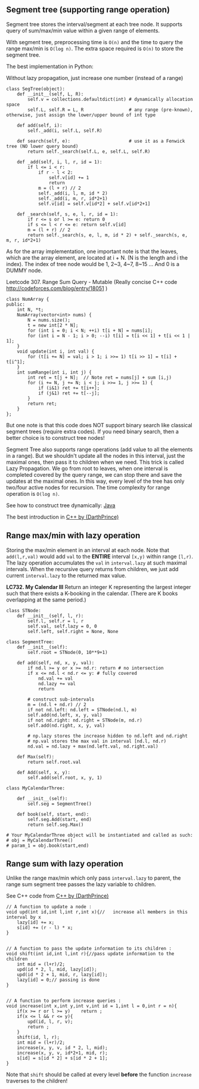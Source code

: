 ## Segment tree (supporting range operation)
Segment tree stores the interval/segment at each tree node. It supports query of sum/max/min value within a given range of elements.

With segment tree, preprocessing time is `O(n)` and the time to query the range max/min is `O(log n)`. The extra space required is `O(n)` to store the segment tree.

The best implementation in Python:

Without lazy propagation, just increase one number (instead of a range)
```
class SegTree(object):
    def __init__(self, L, R):
        self.v = collections.defaultdict(int) # dynamically allocation space
        self.L, self.R = L, R                 # any range (pre-known), otherwise, just assign the lower/upper bound of int type
        
    def add(self, i):
        self._add(i, self.L, self.R)
    
    def search(self, e):                      # use it as a Fenwick tree (NO lower query bound)
        return self._search(self.L, e, self.L, self.R)
    
    def _add(self, i, l, r, id = 1):
        if l <= i < r:
            if r - l < 2:
                self.v[id] += 1
                return
            m = (l + r) // 2
            self._add(i, l, m, id * 2)
            self._add(i, m, r, id*2+1)
            self.v[id] = self.v[id*2] + self.v[id*2+1]
            
    def _search(self, s, e, l, r, id = 1):
        if r <= s or l >= e: return 0
        if s <= l < r <= e: return self.v[id]
        m = (l + r) // 2
        return self._search(s, e, l, m, id * 2) + self._search(s, e, m, r, id*2+1)
```

As for the array implementation, one important note is that the leaves, which are the array element, are located at i + N. (N is the length and i the index). The index of tree node would be 1, 2\~3, 4\~7, 8\~15 ...
And 0 is a DUMMY node.

Leetcode 307. Range Sum Query - Mutable (Really concise C++ code <http://codeforces.com/blog/entry/18051>
)
```
class NumArray {
public:
    int N, *t;
    NumArray(vector<int> nums) {
        N = nums.size();
        t = new int[2 * N];
        for (int i = 0; i < N; ++i) t[i + N] = nums[i];
        for (int i = N - 1; i > 0; --i) t[i] = t[i << 1] + t[i << 1 | 1];
    }
    void update(int i, int val) {
        for (t[i += N] = val; i > 1; i >>= 1) t[i >> 1] = t[i] + t[i^1];
    }
    int sumRange(int i, int j) {
        int ret = t[j + N];  // Note ret = nums[j] + sum [i,j)
        for (i += N, j += N; i < j; i >>= 1, j >>= 1) {
            if (i&1) ret += t[i++];
            if (j&1) ret += t[--j];
        }
        return ret;
    }
};
```

But one note is that this code does NOT support binary search like classical segment trees (require extra codes). If you need binary search, then a better choice is to construct tree nodes!

Segment Tree also supports range operations (add value to all the elements in a range). But we shouldn't update all the nodes in this interval, just the maximal ones, then pass it to children when we need. This trick is called Lazy Propagation. We go from root to leaves, when one interval is completed covered by the query range, we can stop there and save the updates at the maximal ones. In this way, every level of the tree has only two/four active nodes for recursion. The time complexity for range operation is `O(log n)`.

See how to construct tree dynamically: [Java](https://leetcode.com/problems/my-calendar-iii/discuss/109568/Java-Solution-O(n-log(len))-beats-100-Segment-Tree)

The best introduction in [C++ by (DarthPrince)](http://codeforces.com/blog/entry/15729)

## Range max/min with lazy operation

Storing the max/min element in an interval at each node. Note that `add(l,r,val)` would add `val` to the **ENTIRE** interval `[x,y)` within range `[l,r)`. The lazy operation accumulates the `val` in `interval.lazy` at such maximal intervals. When the recursive query returns from children, we just add current `interval.lazy` to the returned max value.

**LC732. My Calendar III** 
Return an integer K representing the largest integer such that there exists a K-booking in the calendar. (There are K books overlapping at the same period.)

```
class STNode:
    def __init__(self, l, r):
        self.l, self.r = l, r
        self.val, self.lazy = 0, 0
        self.left, self.right = None, None
        
class SegmentTree:
    def __init__(self):
        self.root = STNode(0, 10**9+1)
    
    def add(self, nd, x, y, val):
        if nd.l >= y or x >= nd.r: return # no intersection
        if x <= nd.l < nd.r <= y: # fully covered
            nd.val += val
            nd.lazy += val
            return
        
        # construct sub-intervals
        m = (nd.l + nd.r) // 2
        if not nd.left: nd.left = STNode(nd.l, m)
        self.add(nd.left, x, y, val)
        if not nd.right: nd.right = STNode(m, nd.r)
        self.add(nd.right, x, y, val)
        
        # np.lazy stores the increase hidden to nd.left and nd.right
        # np.val stores the max val in interval [nd.l, nd.r)
        nd.val = nd.lazy + max(nd.left.val, nd.right.val)
            
    def Max(self):
        return self.root.val
    
    def Add(self, x, y):
        self.add(self.root, x, y, 1)
        
class MyCalendarThree:

    def __init__(self):
        self.seg = SegmentTree()

    def book(self, start, end):
        self.seg.Add(start, end)
        return self.seg.Max()

# Your MyCalendarThree object will be instantiated and called as such:
# obj = MyCalendarThree()
# param_1 = obj.book(start,end)
```

## Range sum with lazy operation

Unlike the range max/min which only pass `interval.lazy` to parent, the range sum segment tree passes the lazy variable to children.

See C++ code from [C++ by (DarthPrince)](http://codeforces.com/blog/entry/15729)
```
// A function to update a node :
void upd(int id,int l,int r,int x){//	increase all members in this interval by x
	lazy[id] += x;
	s[id] += (r - l) * x;
}


// A function to pass the update information to its children :
void shift(int id,int l,int r){//pass update information to the children
	int mid = (l+r)/2;
	upd(id * 2, l, mid, lazy[id]);
	upd(id * 2 + 1, mid, r, lazy[id]);
	lazy[id] = 0;// passing is done
}


// A function to perform increase queries :
void increase(int x,int y,int v,int id = 1,int l = 0,int r = n){
	if(x >= r or l >= y)	return ;
	if(x <= l && r <= y){
		upd(id, l, r, v);
		return ;
	}
	shift(id, l, r);
	int mid = (l+r)/2;
	increase(x, y, v, id * 2, l, mid);
	increase(x, y, v, id*2+1, mid, r);
	s[id] = s[id * 2] + s[id * 2 + 1];
}
```
Note that `shift` should be called at every level **before** the function `increase` traverses to the children!

